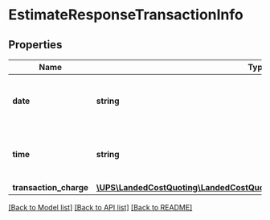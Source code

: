 # EstimateResponseTransactionInfo

## Properties
Name | Type | Description | Notes
------------ | ------------- | ------------- | -------------
**date** | **string** | Date the transaction is returned to user.  Format    MM/DD/YYYY | 
**time** | **string** | Time the transaction is returned to user.  Format HH24:MM    ET | 
**transaction_charge** | [**\UPS\LandedCostQuoting\LandedCostQuoting\TransactionInfoTransactionCharge**](TransactionInfoTransactionCharge.md) |  | 

[[Back to Model list]](../../README.md#documentation-for-models) [[Back to API list]](../../README.md#documentation-for-api-endpoints) [[Back to README]](../../README.md)

